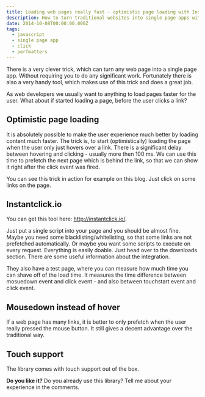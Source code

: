 ```yaml
---
title: Loading web pages really fast - optimistic page loading with Instantclick.io
description: How to turn traditional websites into single page apps with Instantclick.io
date: 2014-10-08T00:00:00.000Z
tags:
  - javascript
  - single page app
  - click
  - perfmatters
---
```


There is a very clever trick, which can turn any web page into a single page app. Without requiring you to do any significant work. Fortunately there is also a very handy tool, which makes use of this trick and does a great job.

<!-- readmore -->

As web developers we usually want to anything to load pages faster for the user. What about if started loading a page, before the user clicks a link?

## Optimistic page loading

It is absolutely possible to make the user experience much better by loading content much faster.
The trick is, to start (optimistically) loading the page when the user only just hovers over a link.
There is a significant delay between hovering and clicking - usually more then 100 ms.
We can use this time to prefetch the next page which is behind the link, so that we can show it right after the click event was fired.

You can see this trick in action for example on this blog. Just click on some links on the page.

## Instantclick.io

You can get this tool here: <a href="http://instantclick.io/" rel="external,nofollow">http://instantclick.io/</a>.

Just put a single script into your page and you should be almost fine. Maybe you need some blacklisting/whitelisting,
so that some links are not prefetched automatically. Or maybe you want some scripts to execute on every request.
Everything is easily doable. Just head over to the downloads section. There are some useful information about the integration.

They also have a test page, where you can measure how much time you can shave off of the load time.
It measures the time difference between mosuedown event and click event - and also between touchstart event and click event.

## Mousedown instead of hover

If a web page has many links, it is better to only prefetch when the user really pressed the mouse button.
It still gives a decent advantage over the traditional way.

## Touch support

The library comes with touch support out of the box.


**Do you like it?** Do you already use this library? Tell me about your experience in the comments.
